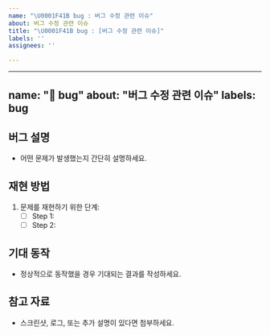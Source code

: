 ```yaml
---
name: "\U0001F41B bug : 버그 수정 관련 이슈"
about: 버그 수정 관련 이슈
title: "\U0001F41B bug : [버그 수정 관련 이슈]"
labels: ''
assignees: ''

---
```


---
name: "🐛 bug"
about: "버그 수정 관련 이슈"
labels: bug
---

## 버그 설명
- 어떤 문제가 발생했는지 간단히 설명하세요.

## 재현 방법
1. 문제를 재현하기 위한 단계:
    - [ ] Step 1:
    - [ ] Step 2:

## 기대 동작
- 정상적으로 동작했을 경우 기대되는 결과를 작성하세요.

## 참고 자료
- 스크린샷, 로그, 또는 추가 설명이 있다면 첨부하세요.
